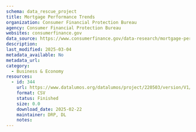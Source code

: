 ```yaml
---
schema: data_rescue_project 
title: Mortgage Performance Trends
organization: Consumer Financial Protection Bureau
agency: Consumer Financial Protection Bureau
websites: consumerfinance.gov
data_source: https://www.consumerfinance.gov/data-research/mortgage-performance-trends/
description: 
last_modified: 2025-03-04
metadata_available: No
metadata_url: 
category:
  - Business & Economy 
resources:
  - id: 344
    url: https://www.datalumos.org/datalumos/project/220503/version/V1/view
    format: CSV
    status: Finished
    size: 0.0
    download_date: 2025-02-22
    maintainer: DRP, DL
    notes: 
---
```

